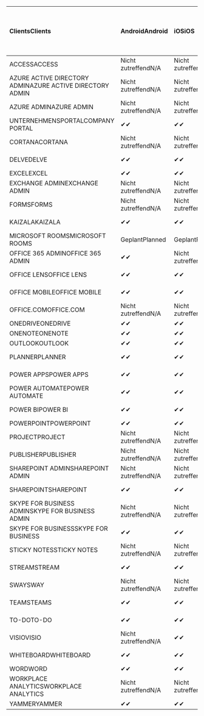 <!-- This file is generated automatically. Changes made to this file will be overwritten.-->
|<span data-ttu-id="d7f8a-101">Clients</span><span class="sxs-lookup"><span data-stu-id="d7f8a-101">Clients</span></span>|<span data-ttu-id="d7f8a-102">Android</span><span class="sxs-lookup"><span data-stu-id="d7f8a-102">Android</span></span>|<span data-ttu-id="d7f8a-103">iOS</span><span class="sxs-lookup"><span data-stu-id="d7f8a-103">iOS</span></span>|<span data-ttu-id="d7f8a-104">Mac</span><span class="sxs-lookup"><span data-stu-id="d7f8a-104">Mac</span></span>|<span data-ttu-id="d7f8a-105">Windows 10</span><span class="sxs-lookup"><span data-stu-id="d7f8a-105">Windows 10</span></span><br><span data-ttu-id="d7f8a-106">Desktop</span><span class="sxs-lookup"><span data-stu-id="d7f8a-106">Desktop</span></span>|<span data-ttu-id="d7f8a-107">Windows 10</span><span class="sxs-lookup"><span data-stu-id="d7f8a-107">Windows 10</span></span><br><span data-ttu-id="d7f8a-108">Moderne Apps</span><span class="sxs-lookup"><span data-stu-id="d7f8a-108">Modern Apps</span></span>|
|:-|:-|:-|:-|:-|:-|
|<span data-ttu-id="d7f8a-109">ACCESS</span><span class="sxs-lookup"><span data-stu-id="d7f8a-109">ACCESS</span></span>|<span data-ttu-id="d7f8a-110">Nicht zutreffend</span><span class="sxs-lookup"><span data-stu-id="d7f8a-110">N/A</span></span>|<span data-ttu-id="d7f8a-111">Nicht zutreffend</span><span class="sxs-lookup"><span data-stu-id="d7f8a-111">N/A</span></span>|<span data-ttu-id="d7f8a-112">Nicht zutreffend</span><span class="sxs-lookup"><span data-stu-id="d7f8a-112">N/A</span></span>|<span data-ttu-id="d7f8a-113">✔</span><span class="sxs-lookup"><span data-stu-id="d7f8a-113">✔</span></span>|<span data-ttu-id="d7f8a-114">Nicht zutreffend</span><span class="sxs-lookup"><span data-stu-id="d7f8a-114">N/A</span></span>|
|<span data-ttu-id="d7f8a-115">AZURE ACTIVE DIRECTORY ADMIN</span><span class="sxs-lookup"><span data-stu-id="d7f8a-115">AZURE ACTIVE DIRECTORY ADMIN</span></span>|<span data-ttu-id="d7f8a-116">Nicht zutreffend</span><span class="sxs-lookup"><span data-stu-id="d7f8a-116">N/A</span></span>|<span data-ttu-id="d7f8a-117">Nicht zutreffend</span><span class="sxs-lookup"><span data-stu-id="d7f8a-117">N/A</span></span>|<span data-ttu-id="d7f8a-118">Nicht zutreffend</span><span class="sxs-lookup"><span data-stu-id="d7f8a-118">N/A</span></span>|<span data-ttu-id="d7f8a-119">✔</span><span class="sxs-lookup"><span data-stu-id="d7f8a-119">✔</span></span>|<span data-ttu-id="d7f8a-120">Nicht zutreffend</span><span class="sxs-lookup"><span data-stu-id="d7f8a-120">N/A</span></span>|
|<span data-ttu-id="d7f8a-121">AZURE ADMIN</span><span class="sxs-lookup"><span data-stu-id="d7f8a-121">AZURE ADMIN</span></span>|<span data-ttu-id="d7f8a-122">Nicht zutreffend</span><span class="sxs-lookup"><span data-stu-id="d7f8a-122">N/A</span></span>|<span data-ttu-id="d7f8a-123">Nicht zutreffend</span><span class="sxs-lookup"><span data-stu-id="d7f8a-123">N/A</span></span>|<span data-ttu-id="d7f8a-124">Nicht zutreffend</span><span class="sxs-lookup"><span data-stu-id="d7f8a-124">N/A</span></span>|<span data-ttu-id="d7f8a-125">Nicht zutreffend</span><span class="sxs-lookup"><span data-stu-id="d7f8a-125">N/A</span></span>|<span data-ttu-id="d7f8a-126">Nicht zutreffend</span><span class="sxs-lookup"><span data-stu-id="d7f8a-126">N/A</span></span>|
|<span data-ttu-id="d7f8a-127">UNTERNEHMENSPORTAL</span><span class="sxs-lookup"><span data-stu-id="d7f8a-127">COMPANY PORTAL</span></span>|<span data-ttu-id="d7f8a-128">✔</span><span class="sxs-lookup"><span data-stu-id="d7f8a-128">✔</span></span>|<span data-ttu-id="d7f8a-129">✔</span><span class="sxs-lookup"><span data-stu-id="d7f8a-129">✔</span></span>|<span data-ttu-id="d7f8a-130">✔</span><span class="sxs-lookup"><span data-stu-id="d7f8a-130">✔</span></span>|<span data-ttu-id="d7f8a-131">Nicht zutreffend</span><span class="sxs-lookup"><span data-stu-id="d7f8a-131">N/A</span></span>|<span data-ttu-id="d7f8a-132">✔</span><span class="sxs-lookup"><span data-stu-id="d7f8a-132">✔</span></span>|
|<span data-ttu-id="d7f8a-133">CORTANA</span><span class="sxs-lookup"><span data-stu-id="d7f8a-133">CORTANA</span></span>|<span data-ttu-id="d7f8a-134">Nicht zutreffend</span><span class="sxs-lookup"><span data-stu-id="d7f8a-134">N/A</span></span>|<span data-ttu-id="d7f8a-135">Nicht zutreffend</span><span class="sxs-lookup"><span data-stu-id="d7f8a-135">N/A</span></span>|<span data-ttu-id="d7f8a-136">Nicht zutreffend</span><span class="sxs-lookup"><span data-stu-id="d7f8a-136">N/A</span></span>|<span data-ttu-id="d7f8a-137">Nicht zutreffend</span><span class="sxs-lookup"><span data-stu-id="d7f8a-137">N/A</span></span>|<span data-ttu-id="d7f8a-138">✔</span><span class="sxs-lookup"><span data-stu-id="d7f8a-138">✔</span></span>|
|<span data-ttu-id="d7f8a-139">DELVE</span><span class="sxs-lookup"><span data-stu-id="d7f8a-139">DELVE</span></span>|<span data-ttu-id="d7f8a-140">✔</span><span class="sxs-lookup"><span data-stu-id="d7f8a-140">✔</span></span>|<span data-ttu-id="d7f8a-141">✔</span><span class="sxs-lookup"><span data-stu-id="d7f8a-141">✔</span></span>|<span data-ttu-id="d7f8a-142">Nicht zutreffend</span><span class="sxs-lookup"><span data-stu-id="d7f8a-142">N/A</span></span>|<span data-ttu-id="d7f8a-143">Nicht zutreffend</span><span class="sxs-lookup"><span data-stu-id="d7f8a-143">N/A</span></span>|<span data-ttu-id="d7f8a-144">Nicht zutreffend</span><span class="sxs-lookup"><span data-stu-id="d7f8a-144">N/A</span></span>|
|<span data-ttu-id="d7f8a-145">EXCEL</span><span class="sxs-lookup"><span data-stu-id="d7f8a-145">EXCEL</span></span>|<span data-ttu-id="d7f8a-146">✔</span><span class="sxs-lookup"><span data-stu-id="d7f8a-146">✔</span></span>|<span data-ttu-id="d7f8a-147">✔</span><span class="sxs-lookup"><span data-stu-id="d7f8a-147">✔</span></span>|<span data-ttu-id="d7f8a-148">✔</span><span class="sxs-lookup"><span data-stu-id="d7f8a-148">✔</span></span>|<span data-ttu-id="d7f8a-149">✔</span><span class="sxs-lookup"><span data-stu-id="d7f8a-149">✔</span></span>|<span data-ttu-id="d7f8a-150">✔</span><span class="sxs-lookup"><span data-stu-id="d7f8a-150">✔</span></span>|
|<span data-ttu-id="d7f8a-151">EXCHANGE ADMIN</span><span class="sxs-lookup"><span data-stu-id="d7f8a-151">EXCHANGE ADMIN</span></span>|<span data-ttu-id="d7f8a-152">Nicht zutreffend</span><span class="sxs-lookup"><span data-stu-id="d7f8a-152">N/A</span></span>|<span data-ttu-id="d7f8a-153">Nicht zutreffend</span><span class="sxs-lookup"><span data-stu-id="d7f8a-153">N/A</span></span>|<span data-ttu-id="d7f8a-154">Nicht zutreffend</span><span class="sxs-lookup"><span data-stu-id="d7f8a-154">N/A</span></span>|<span data-ttu-id="d7f8a-155">✔</span><span class="sxs-lookup"><span data-stu-id="d7f8a-155">✔</span></span>|<span data-ttu-id="d7f8a-156">Nicht zutreffend</span><span class="sxs-lookup"><span data-stu-id="d7f8a-156">N/A</span></span>|
|<span data-ttu-id="d7f8a-157">FORMS</span><span class="sxs-lookup"><span data-stu-id="d7f8a-157">FORMS</span></span>|<span data-ttu-id="d7f8a-158">Nicht zutreffend</span><span class="sxs-lookup"><span data-stu-id="d7f8a-158">N/A</span></span>|<span data-ttu-id="d7f8a-159">Nicht zutreffend</span><span class="sxs-lookup"><span data-stu-id="d7f8a-159">N/A</span></span>|<span data-ttu-id="d7f8a-160">Nicht zutreffend</span><span class="sxs-lookup"><span data-stu-id="d7f8a-160">N/A</span></span>|<span data-ttu-id="d7f8a-161">Nicht zutreffend</span><span class="sxs-lookup"><span data-stu-id="d7f8a-161">N/A</span></span>|<span data-ttu-id="d7f8a-162">Nicht zutreffend</span><span class="sxs-lookup"><span data-stu-id="d7f8a-162">N/A</span></span>|
|<span data-ttu-id="d7f8a-163">KAIZALA</span><span class="sxs-lookup"><span data-stu-id="d7f8a-163">KAIZALA</span></span>|<span data-ttu-id="d7f8a-164">✔</span><span class="sxs-lookup"><span data-stu-id="d7f8a-164">✔</span></span>|<span data-ttu-id="d7f8a-165">✔</span><span class="sxs-lookup"><span data-stu-id="d7f8a-165">✔</span></span>|<span data-ttu-id="d7f8a-166">Nicht zutreffend</span><span class="sxs-lookup"><span data-stu-id="d7f8a-166">N/A</span></span>|<span data-ttu-id="d7f8a-167">Nicht zutreffend</span><span class="sxs-lookup"><span data-stu-id="d7f8a-167">N/A</span></span>|<span data-ttu-id="d7f8a-168">Nicht zutreffend</span><span class="sxs-lookup"><span data-stu-id="d7f8a-168">N/A</span></span>|
|<span data-ttu-id="d7f8a-169">MICROSOFT ROOMS</span><span class="sxs-lookup"><span data-stu-id="d7f8a-169">MICROSOFT ROOMS</span></span>|<span data-ttu-id="d7f8a-170">Geplant</span><span class="sxs-lookup"><span data-stu-id="d7f8a-170">Planned</span></span>|<span data-ttu-id="d7f8a-171">Geplant</span><span class="sxs-lookup"><span data-stu-id="d7f8a-171">Planned</span></span>|<span data-ttu-id="d7f8a-172">Nicht zutreffend</span><span class="sxs-lookup"><span data-stu-id="d7f8a-172">N/A</span></span>|<span data-ttu-id="d7f8a-173">Nicht zutreffend</span><span class="sxs-lookup"><span data-stu-id="d7f8a-173">N/A</span></span>|<span data-ttu-id="d7f8a-174">Nicht zutreffend</span><span class="sxs-lookup"><span data-stu-id="d7f8a-174">N/A</span></span>|
|<span data-ttu-id="d7f8a-175">OFFICE 365 ADMIN</span><span class="sxs-lookup"><span data-stu-id="d7f8a-175">OFFICE 365 ADMIN</span></span>|<span data-ttu-id="d7f8a-176">✔</span><span class="sxs-lookup"><span data-stu-id="d7f8a-176">✔</span></span>|<span data-ttu-id="d7f8a-177">Nicht zutreffend</span><span class="sxs-lookup"><span data-stu-id="d7f8a-177">N/A</span></span>|<span data-ttu-id="d7f8a-178">Nicht zutreffend</span><span class="sxs-lookup"><span data-stu-id="d7f8a-178">N/A</span></span>|<span data-ttu-id="d7f8a-179">Nicht zutreffend</span><span class="sxs-lookup"><span data-stu-id="d7f8a-179">N/A</span></span>|<span data-ttu-id="d7f8a-180">Nicht zutreffend</span><span class="sxs-lookup"><span data-stu-id="d7f8a-180">N/A</span></span>|
|<span data-ttu-id="d7f8a-181">OFFICE LENS</span><span class="sxs-lookup"><span data-stu-id="d7f8a-181">OFFICE LENS</span></span>|<span data-ttu-id="d7f8a-182">✔</span><span class="sxs-lookup"><span data-stu-id="d7f8a-182">✔</span></span>|<span data-ttu-id="d7f8a-183">✔</span><span class="sxs-lookup"><span data-stu-id="d7f8a-183">✔</span></span>|<span data-ttu-id="d7f8a-184">Nicht zutreffend</span><span class="sxs-lookup"><span data-stu-id="d7f8a-184">N/A</span></span>|<span data-ttu-id="d7f8a-185">Nicht zutreffend</span><span class="sxs-lookup"><span data-stu-id="d7f8a-185">N/A</span></span>|<span data-ttu-id="d7f8a-186">✔</span><span class="sxs-lookup"><span data-stu-id="d7f8a-186">✔</span></span>|
|<span data-ttu-id="d7f8a-187">OFFICE MOBILE</span><span class="sxs-lookup"><span data-stu-id="d7f8a-187">OFFICE MOBILE</span></span>|<span data-ttu-id="d7f8a-188">✔</span><span class="sxs-lookup"><span data-stu-id="d7f8a-188">✔</span></span>|<span data-ttu-id="d7f8a-189">✔</span><span class="sxs-lookup"><span data-stu-id="d7f8a-189">✔</span></span>|<span data-ttu-id="d7f8a-190">Nicht zutreffend</span><span class="sxs-lookup"><span data-stu-id="d7f8a-190">N/A</span></span>|<span data-ttu-id="d7f8a-191">Nicht zutreffend</span><span class="sxs-lookup"><span data-stu-id="d7f8a-191">N/A</span></span>|<span data-ttu-id="d7f8a-192">Nicht zutreffend</span><span class="sxs-lookup"><span data-stu-id="d7f8a-192">N/A</span></span>|
|<span data-ttu-id="d7f8a-193">OFFICE.COM</span><span class="sxs-lookup"><span data-stu-id="d7f8a-193">OFFICE.COM</span></span>|<span data-ttu-id="d7f8a-194">Nicht zutreffend</span><span class="sxs-lookup"><span data-stu-id="d7f8a-194">N/A</span></span>|<span data-ttu-id="d7f8a-195">Nicht zutreffend</span><span class="sxs-lookup"><span data-stu-id="d7f8a-195">N/A</span></span>|<span data-ttu-id="d7f8a-196">Nicht zutreffend</span><span class="sxs-lookup"><span data-stu-id="d7f8a-196">N/A</span></span>|<span data-ttu-id="d7f8a-197">Nicht zutreffend</span><span class="sxs-lookup"><span data-stu-id="d7f8a-197">N/A</span></span>|<span data-ttu-id="d7f8a-198">✔</span><span class="sxs-lookup"><span data-stu-id="d7f8a-198">✔</span></span>|
|<span data-ttu-id="d7f8a-199">ONEDRIVE</span><span class="sxs-lookup"><span data-stu-id="d7f8a-199">ONEDRIVE</span></span>|<span data-ttu-id="d7f8a-200">✔</span><span class="sxs-lookup"><span data-stu-id="d7f8a-200">✔</span></span>|<span data-ttu-id="d7f8a-201">✔</span><span class="sxs-lookup"><span data-stu-id="d7f8a-201">✔</span></span>|<span data-ttu-id="d7f8a-202">✔</span><span class="sxs-lookup"><span data-stu-id="d7f8a-202">✔</span></span>|<span data-ttu-id="d7f8a-203">✔</span><span class="sxs-lookup"><span data-stu-id="d7f8a-203">✔</span></span>|<span data-ttu-id="d7f8a-204">✔</span><span class="sxs-lookup"><span data-stu-id="d7f8a-204">✔</span></span>|
|<span data-ttu-id="d7f8a-205">ONENOTE</span><span class="sxs-lookup"><span data-stu-id="d7f8a-205">ONENOTE</span></span>|<span data-ttu-id="d7f8a-206">✔</span><span class="sxs-lookup"><span data-stu-id="d7f8a-206">✔</span></span>|<span data-ttu-id="d7f8a-207">✔</span><span class="sxs-lookup"><span data-stu-id="d7f8a-207">✔</span></span>|<span data-ttu-id="d7f8a-208">✔</span><span class="sxs-lookup"><span data-stu-id="d7f8a-208">✔</span></span>|<span data-ttu-id="d7f8a-209">✔</span><span class="sxs-lookup"><span data-stu-id="d7f8a-209">✔</span></span>|<span data-ttu-id="d7f8a-210">✔</span><span class="sxs-lookup"><span data-stu-id="d7f8a-210">✔</span></span>|
|<span data-ttu-id="d7f8a-211">OUTLOOK</span><span class="sxs-lookup"><span data-stu-id="d7f8a-211">OUTLOOK</span></span>|<span data-ttu-id="d7f8a-212">✔</span><span class="sxs-lookup"><span data-stu-id="d7f8a-212">✔</span></span>|<span data-ttu-id="d7f8a-213">✔</span><span class="sxs-lookup"><span data-stu-id="d7f8a-213">✔</span></span>|<span data-ttu-id="d7f8a-214">✔</span><span class="sxs-lookup"><span data-stu-id="d7f8a-214">✔</span></span>|<span data-ttu-id="d7f8a-215">✔</span><span class="sxs-lookup"><span data-stu-id="d7f8a-215">✔</span></span>|<span data-ttu-id="d7f8a-216">✔</span><span class="sxs-lookup"><span data-stu-id="d7f8a-216">✔</span></span>|
|<span data-ttu-id="d7f8a-217">PLANNER</span><span class="sxs-lookup"><span data-stu-id="d7f8a-217">PLANNER</span></span>|<span data-ttu-id="d7f8a-218">✔</span><span class="sxs-lookup"><span data-stu-id="d7f8a-218">✔</span></span>|<span data-ttu-id="d7f8a-219">✔</span><span class="sxs-lookup"><span data-stu-id="d7f8a-219">✔</span></span>|<span data-ttu-id="d7f8a-220">Nicht zutreffend</span><span class="sxs-lookup"><span data-stu-id="d7f8a-220">N/A</span></span>|<span data-ttu-id="d7f8a-221">Nicht zutreffend</span><span class="sxs-lookup"><span data-stu-id="d7f8a-221">N/A</span></span>|<span data-ttu-id="d7f8a-222">Nicht zutreffend</span><span class="sxs-lookup"><span data-stu-id="d7f8a-222">N/A</span></span>|
|<span data-ttu-id="d7f8a-223">POWER APPS</span><span class="sxs-lookup"><span data-stu-id="d7f8a-223">POWER APPS</span></span>|<span data-ttu-id="d7f8a-224">✔</span><span class="sxs-lookup"><span data-stu-id="d7f8a-224">✔</span></span>|<span data-ttu-id="d7f8a-225">✔</span><span class="sxs-lookup"><span data-stu-id="d7f8a-225">✔</span></span>|<span data-ttu-id="d7f8a-226">Nicht zutreffend</span><span class="sxs-lookup"><span data-stu-id="d7f8a-226">N/A</span></span>|<span data-ttu-id="d7f8a-227">Nicht zutreffend</span><span class="sxs-lookup"><span data-stu-id="d7f8a-227">N/A</span></span>|<span data-ttu-id="d7f8a-228">✔</span><span class="sxs-lookup"><span data-stu-id="d7f8a-228">✔</span></span>|
|<span data-ttu-id="d7f8a-229">POWER AUTOMATE</span><span class="sxs-lookup"><span data-stu-id="d7f8a-229">POWER AUTOMATE</span></span>|<span data-ttu-id="d7f8a-230">✔</span><span class="sxs-lookup"><span data-stu-id="d7f8a-230">✔</span></span>|<span data-ttu-id="d7f8a-231">✔</span><span class="sxs-lookup"><span data-stu-id="d7f8a-231">✔</span></span>|<span data-ttu-id="d7f8a-232">Nicht zutreffend</span><span class="sxs-lookup"><span data-stu-id="d7f8a-232">N/A</span></span>|<span data-ttu-id="d7f8a-233">Nicht zutreffend</span><span class="sxs-lookup"><span data-stu-id="d7f8a-233">N/A</span></span>|<span data-ttu-id="d7f8a-234">Nicht zutreffend</span><span class="sxs-lookup"><span data-stu-id="d7f8a-234">N/A</span></span>|
|<span data-ttu-id="d7f8a-235">POWER BI</span><span class="sxs-lookup"><span data-stu-id="d7f8a-235">POWER BI</span></span>|<span data-ttu-id="d7f8a-236">✔</span><span class="sxs-lookup"><span data-stu-id="d7f8a-236">✔</span></span>|<span data-ttu-id="d7f8a-237">✔</span><span class="sxs-lookup"><span data-stu-id="d7f8a-237">✔</span></span>|<span data-ttu-id="d7f8a-238">Nicht zutreffend</span><span class="sxs-lookup"><span data-stu-id="d7f8a-238">N/A</span></span>|<span data-ttu-id="d7f8a-239">✔</span><span class="sxs-lookup"><span data-stu-id="d7f8a-239">✔</span></span>|<span data-ttu-id="d7f8a-240">✔</span><span class="sxs-lookup"><span data-stu-id="d7f8a-240">✔</span></span>|
|<span data-ttu-id="d7f8a-241">POWERPOINT</span><span class="sxs-lookup"><span data-stu-id="d7f8a-241">POWERPOINT</span></span>|<span data-ttu-id="d7f8a-242">✔</span><span class="sxs-lookup"><span data-stu-id="d7f8a-242">✔</span></span>|<span data-ttu-id="d7f8a-243">✔</span><span class="sxs-lookup"><span data-stu-id="d7f8a-243">✔</span></span>|<span data-ttu-id="d7f8a-244">✔</span><span class="sxs-lookup"><span data-stu-id="d7f8a-244">✔</span></span>|<span data-ttu-id="d7f8a-245">✔</span><span class="sxs-lookup"><span data-stu-id="d7f8a-245">✔</span></span>|<span data-ttu-id="d7f8a-246">✔</span><span class="sxs-lookup"><span data-stu-id="d7f8a-246">✔</span></span>|
|<span data-ttu-id="d7f8a-247">PROJECT</span><span class="sxs-lookup"><span data-stu-id="d7f8a-247">PROJECT</span></span>|<span data-ttu-id="d7f8a-248">Nicht zutreffend</span><span class="sxs-lookup"><span data-stu-id="d7f8a-248">N/A</span></span>|<span data-ttu-id="d7f8a-249">Nicht zutreffend</span><span class="sxs-lookup"><span data-stu-id="d7f8a-249">N/A</span></span>|<span data-ttu-id="d7f8a-250">Nicht zutreffend</span><span class="sxs-lookup"><span data-stu-id="d7f8a-250">N/A</span></span>|<span data-ttu-id="d7f8a-251">✔</span><span class="sxs-lookup"><span data-stu-id="d7f8a-251">✔</span></span>|<span data-ttu-id="d7f8a-252">Nicht zutreffend</span><span class="sxs-lookup"><span data-stu-id="d7f8a-252">N/A</span></span>|
|<span data-ttu-id="d7f8a-253">PUBLISHER</span><span class="sxs-lookup"><span data-stu-id="d7f8a-253">PUBLISHER</span></span>|<span data-ttu-id="d7f8a-254">Nicht zutreffend</span><span class="sxs-lookup"><span data-stu-id="d7f8a-254">N/A</span></span>|<span data-ttu-id="d7f8a-255">Nicht zutreffend</span><span class="sxs-lookup"><span data-stu-id="d7f8a-255">N/A</span></span>|<span data-ttu-id="d7f8a-256">Nicht zutreffend</span><span class="sxs-lookup"><span data-stu-id="d7f8a-256">N/A</span></span>|<span data-ttu-id="d7f8a-257">✔</span><span class="sxs-lookup"><span data-stu-id="d7f8a-257">✔</span></span>|<span data-ttu-id="d7f8a-258">Nicht zutreffend</span><span class="sxs-lookup"><span data-stu-id="d7f8a-258">N/A</span></span>|
|<span data-ttu-id="d7f8a-259">SHAREPOINT ADMIN</span><span class="sxs-lookup"><span data-stu-id="d7f8a-259">SHAREPOINT ADMIN</span></span>|<span data-ttu-id="d7f8a-260">Nicht zutreffend</span><span class="sxs-lookup"><span data-stu-id="d7f8a-260">N/A</span></span>|<span data-ttu-id="d7f8a-261">Nicht zutreffend</span><span class="sxs-lookup"><span data-stu-id="d7f8a-261">N/A</span></span>|<span data-ttu-id="d7f8a-262">Nicht zutreffend</span><span class="sxs-lookup"><span data-stu-id="d7f8a-262">N/A</span></span>|<span data-ttu-id="d7f8a-263">✔</span><span class="sxs-lookup"><span data-stu-id="d7f8a-263">✔</span></span>|<span data-ttu-id="d7f8a-264">Nicht zutreffend</span><span class="sxs-lookup"><span data-stu-id="d7f8a-264">N/A</span></span>|
|<span data-ttu-id="d7f8a-265">SHAREPOINT</span><span class="sxs-lookup"><span data-stu-id="d7f8a-265">SHAREPOINT</span></span>|<span data-ttu-id="d7f8a-266">✔</span><span class="sxs-lookup"><span data-stu-id="d7f8a-266">✔</span></span>|<span data-ttu-id="d7f8a-267">✔</span><span class="sxs-lookup"><span data-stu-id="d7f8a-267">✔</span></span>|<span data-ttu-id="d7f8a-268">Nicht zutreffend</span><span class="sxs-lookup"><span data-stu-id="d7f8a-268">N/A</span></span>|<span data-ttu-id="d7f8a-269">Nicht zutreffend</span><span class="sxs-lookup"><span data-stu-id="d7f8a-269">N/A</span></span>|<span data-ttu-id="d7f8a-270">Nicht zutreffend</span><span class="sxs-lookup"><span data-stu-id="d7f8a-270">N/A</span></span>|
|<span data-ttu-id="d7f8a-271">SKYPE FOR BUSINESS ADMIN</span><span class="sxs-lookup"><span data-stu-id="d7f8a-271">SKYPE FOR BUSINESS ADMIN</span></span>|<span data-ttu-id="d7f8a-272">Nicht zutreffend</span><span class="sxs-lookup"><span data-stu-id="d7f8a-272">N/A</span></span>|<span data-ttu-id="d7f8a-273">Nicht zutreffend</span><span class="sxs-lookup"><span data-stu-id="d7f8a-273">N/A</span></span>|<span data-ttu-id="d7f8a-274">Nicht zutreffend</span><span class="sxs-lookup"><span data-stu-id="d7f8a-274">N/A</span></span>|<span data-ttu-id="d7f8a-275">✔</span><span class="sxs-lookup"><span data-stu-id="d7f8a-275">✔</span></span>|<span data-ttu-id="d7f8a-276">Nicht zutreffend</span><span class="sxs-lookup"><span data-stu-id="d7f8a-276">N/A</span></span>|
|<span data-ttu-id="d7f8a-277">SKYPE FOR BUSINESS</span><span class="sxs-lookup"><span data-stu-id="d7f8a-277">SKYPE FOR BUSINESS</span></span>|<span data-ttu-id="d7f8a-278">✔</span><span class="sxs-lookup"><span data-stu-id="d7f8a-278">✔</span></span>|<span data-ttu-id="d7f8a-279">✔</span><span class="sxs-lookup"><span data-stu-id="d7f8a-279">✔</span></span>|<span data-ttu-id="d7f8a-280">✔</span><span class="sxs-lookup"><span data-stu-id="d7f8a-280">✔</span></span>|<span data-ttu-id="d7f8a-281">✔</span><span class="sxs-lookup"><span data-stu-id="d7f8a-281">✔</span></span>|<span data-ttu-id="d7f8a-282">Nicht zutreffend</span><span class="sxs-lookup"><span data-stu-id="d7f8a-282">N/A</span></span>|
|<span data-ttu-id="d7f8a-283">STICKY NOTES</span><span class="sxs-lookup"><span data-stu-id="d7f8a-283">STICKY NOTES</span></span>|<span data-ttu-id="d7f8a-284">Nicht zutreffend</span><span class="sxs-lookup"><span data-stu-id="d7f8a-284">N/A</span></span>|<span data-ttu-id="d7f8a-285">Nicht zutreffend</span><span class="sxs-lookup"><span data-stu-id="d7f8a-285">N/A</span></span>|<span data-ttu-id="d7f8a-286">Nicht zutreffend</span><span class="sxs-lookup"><span data-stu-id="d7f8a-286">N/A</span></span>|<span data-ttu-id="d7f8a-287">Nicht zutreffend</span><span class="sxs-lookup"><span data-stu-id="d7f8a-287">N/A</span></span>|<span data-ttu-id="d7f8a-288">✔</span><span class="sxs-lookup"><span data-stu-id="d7f8a-288">✔</span></span>|
|<span data-ttu-id="d7f8a-289">STREAM</span><span class="sxs-lookup"><span data-stu-id="d7f8a-289">STREAM</span></span>|<span data-ttu-id="d7f8a-290">✔</span><span class="sxs-lookup"><span data-stu-id="d7f8a-290">✔</span></span>|<span data-ttu-id="d7f8a-291">✔</span><span class="sxs-lookup"><span data-stu-id="d7f8a-291">✔</span></span>|<span data-ttu-id="d7f8a-292">Nicht zutreffend</span><span class="sxs-lookup"><span data-stu-id="d7f8a-292">N/A</span></span>|<span data-ttu-id="d7f8a-293">Nicht zutreffend</span><span class="sxs-lookup"><span data-stu-id="d7f8a-293">N/A</span></span>|<span data-ttu-id="d7f8a-294">Nicht zutreffend</span><span class="sxs-lookup"><span data-stu-id="d7f8a-294">N/A</span></span>|
|<span data-ttu-id="d7f8a-295">SWAY</span><span class="sxs-lookup"><span data-stu-id="d7f8a-295">SWAY</span></span>|<span data-ttu-id="d7f8a-296">Nicht zutreffend</span><span class="sxs-lookup"><span data-stu-id="d7f8a-296">N/A</span></span>|<span data-ttu-id="d7f8a-297">Nicht zutreffend</span><span class="sxs-lookup"><span data-stu-id="d7f8a-297">N/A</span></span>|<span data-ttu-id="d7f8a-298">Nicht zutreffend</span><span class="sxs-lookup"><span data-stu-id="d7f8a-298">N/A</span></span>|<span data-ttu-id="d7f8a-299">Nicht zutreffend</span><span class="sxs-lookup"><span data-stu-id="d7f8a-299">N/A</span></span>|<span data-ttu-id="d7f8a-300">✔</span><span class="sxs-lookup"><span data-stu-id="d7f8a-300">✔</span></span>|
|<span data-ttu-id="d7f8a-301">TEAMS</span><span class="sxs-lookup"><span data-stu-id="d7f8a-301">TEAMS</span></span>|<span data-ttu-id="d7f8a-302">✔</span><span class="sxs-lookup"><span data-stu-id="d7f8a-302">✔</span></span>|<span data-ttu-id="d7f8a-303">✔</span><span class="sxs-lookup"><span data-stu-id="d7f8a-303">✔</span></span>|<span data-ttu-id="d7f8a-304">✔</span><span class="sxs-lookup"><span data-stu-id="d7f8a-304">✔</span></span>|<span data-ttu-id="d7f8a-305">✔</span><span class="sxs-lookup"><span data-stu-id="d7f8a-305">✔</span></span>|<span data-ttu-id="d7f8a-306">Nicht zutreffend</span><span class="sxs-lookup"><span data-stu-id="d7f8a-306">N/A</span></span>|
|<span data-ttu-id="d7f8a-307">TO-DO</span><span class="sxs-lookup"><span data-stu-id="d7f8a-307">TO-DO</span></span>|<span data-ttu-id="d7f8a-308">✔</span><span class="sxs-lookup"><span data-stu-id="d7f8a-308">✔</span></span>|<span data-ttu-id="d7f8a-309">✔</span><span class="sxs-lookup"><span data-stu-id="d7f8a-309">✔</span></span>|<span data-ttu-id="d7f8a-310">✔</span><span class="sxs-lookup"><span data-stu-id="d7f8a-310">✔</span></span>|<span data-ttu-id="d7f8a-311">Nicht zutreffend</span><span class="sxs-lookup"><span data-stu-id="d7f8a-311">N/A</span></span>|<span data-ttu-id="d7f8a-312">✔</span><span class="sxs-lookup"><span data-stu-id="d7f8a-312">✔</span></span>|
|<span data-ttu-id="d7f8a-313">VISIO</span><span class="sxs-lookup"><span data-stu-id="d7f8a-313">VISIO</span></span>|<span data-ttu-id="d7f8a-314">Nicht zutreffend</span><span class="sxs-lookup"><span data-stu-id="d7f8a-314">N/A</span></span>|<span data-ttu-id="d7f8a-315">✔</span><span class="sxs-lookup"><span data-stu-id="d7f8a-315">✔</span></span>|<span data-ttu-id="d7f8a-316">Nicht zutreffend</span><span class="sxs-lookup"><span data-stu-id="d7f8a-316">N/A</span></span>|<span data-ttu-id="d7f8a-317">✔</span><span class="sxs-lookup"><span data-stu-id="d7f8a-317">✔</span></span>|<span data-ttu-id="d7f8a-318">Nicht zutreffend</span><span class="sxs-lookup"><span data-stu-id="d7f8a-318">N/A</span></span>|
|<span data-ttu-id="d7f8a-319">WHITEBOARD</span><span class="sxs-lookup"><span data-stu-id="d7f8a-319">WHITEBOARD</span></span>|<span data-ttu-id="d7f8a-320">✔</span><span class="sxs-lookup"><span data-stu-id="d7f8a-320">✔</span></span>|<span data-ttu-id="d7f8a-321">✔</span><span class="sxs-lookup"><span data-stu-id="d7f8a-321">✔</span></span>|<span data-ttu-id="d7f8a-322">Nicht zutreffend</span><span class="sxs-lookup"><span data-stu-id="d7f8a-322">N/A</span></span>|<span data-ttu-id="d7f8a-323">Nicht zutreffend</span><span class="sxs-lookup"><span data-stu-id="d7f8a-323">N/A</span></span>|<span data-ttu-id="d7f8a-324">✔</span><span class="sxs-lookup"><span data-stu-id="d7f8a-324">✔</span></span>|
|<span data-ttu-id="d7f8a-325">WORD</span><span class="sxs-lookup"><span data-stu-id="d7f8a-325">WORD</span></span>|<span data-ttu-id="d7f8a-326">✔</span><span class="sxs-lookup"><span data-stu-id="d7f8a-326">✔</span></span>|<span data-ttu-id="d7f8a-327">✔</span><span class="sxs-lookup"><span data-stu-id="d7f8a-327">✔</span></span>|<span data-ttu-id="d7f8a-328">✔</span><span class="sxs-lookup"><span data-stu-id="d7f8a-328">✔</span></span>|<span data-ttu-id="d7f8a-329">✔</span><span class="sxs-lookup"><span data-stu-id="d7f8a-329">✔</span></span>|<span data-ttu-id="d7f8a-330">✔</span><span class="sxs-lookup"><span data-stu-id="d7f8a-330">✔</span></span>|
|<span data-ttu-id="d7f8a-331">WORKPLACE ANALYTICS</span><span class="sxs-lookup"><span data-stu-id="d7f8a-331">WORKPLACE ANALYTICS</span></span>|<span data-ttu-id="d7f8a-332">Nicht zutreffend</span><span class="sxs-lookup"><span data-stu-id="d7f8a-332">N/A</span></span>|<span data-ttu-id="d7f8a-333">Nicht zutreffend</span><span class="sxs-lookup"><span data-stu-id="d7f8a-333">N/A</span></span>|<span data-ttu-id="d7f8a-334">Nicht zutreffend</span><span class="sxs-lookup"><span data-stu-id="d7f8a-334">N/A</span></span>|<span data-ttu-id="d7f8a-335">Nicht zutreffend</span><span class="sxs-lookup"><span data-stu-id="d7f8a-335">N/A</span></span>|<span data-ttu-id="d7f8a-336">Nicht zutreffend</span><span class="sxs-lookup"><span data-stu-id="d7f8a-336">N/A</span></span>|
|<span data-ttu-id="d7f8a-337">YAMMER</span><span class="sxs-lookup"><span data-stu-id="d7f8a-337">YAMMER</span></span>|<span data-ttu-id="d7f8a-338">✔</span><span class="sxs-lookup"><span data-stu-id="d7f8a-338">✔</span></span>|<span data-ttu-id="d7f8a-339">✔</span><span class="sxs-lookup"><span data-stu-id="d7f8a-339">✔</span></span>|<span data-ttu-id="d7f8a-340">✔</span><span class="sxs-lookup"><span data-stu-id="d7f8a-340">✔</span></span>|<span data-ttu-id="d7f8a-341">✔</span><span class="sxs-lookup"><span data-stu-id="d7f8a-341">✔</span></span>|<span data-ttu-id="d7f8a-342">–</span><span class="sxs-lookup"><span data-stu-id="d7f8a-342">N/A</span></span>|
